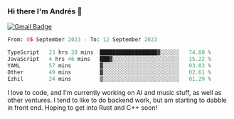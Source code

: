 ### Hi there I'm Andrés :lemon:

[![Gmail Badge](https://img.shields.io/badge/-gmail-c14438?style=flat-square&logo=Gmail&logoColor=white&link=mailto:houshuai0816@gmail.com)](mailto:ahduvvuri@gmail.com)

<!--START_SECTION:waka-->

```python
From: 05 September 2023 - To: 12 September 2023

TypeScript   23 hrs 28 mins  ██████████████████▓░░░░░░   74.80 %
JavaScript   4 hrs 46 mins   ███▓░░░░░░░░░░░░░░░░░░░░░   15.22 %
YAML         57 mins         ▓░░░░░░░░░░░░░░░░░░░░░░░░   03.03 %
Other        49 mins         ▓░░░░░░░░░░░░░░░░░░░░░░░░   02.61 %
Ezhil        24 mins         ▒░░░░░░░░░░░░░░░░░░░░░░░░   01.29 %
```

<!--END_SECTION:waka-->

I love to code, and I'm currently working on AI and music stuff, as well as other ventures. I tend to like to do backend work, but am starting to dabble in front end. Hoping to get into Rust and C++ soon!
